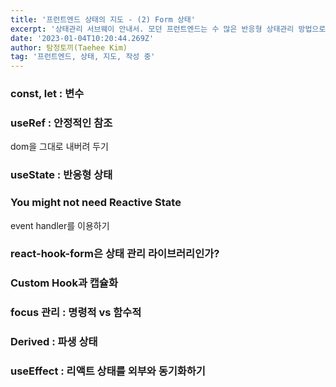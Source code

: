 ```yaml
---
title: '프런트엔드 상태의 지도 - (2) Form 상태'
excerpt: '상태관리 서브웨이 안내서. 모던 프런트엔드는 수 많은 반응형 상태관리 방법으로 넘쳐나고 있습니다. 어떤 대안들이 있으며, 뭐가 다른 걸까요?'
date: '2023-01-04T10:20:44.269Z'
author: 탐정토끼(Taehee Kim)
tag: '프런트엔드, 상태, 지도, 작성 중'
---
```


### const, let : 변수

### useRef : 안정적인 참조
dom을 그대로 내버려 두기

### useState : 반응형 상태

### You might not need Reactive State
event handler를 이용하기

### react-hook-form은 상태 관리 라이브러리인가?

### Custom Hook과 캡슐화

### focus 관리 : 명령적 vs 함수적

### Derived : 파생 상태

### useEffect : 리액트 상태를 외부와 동기화하기

